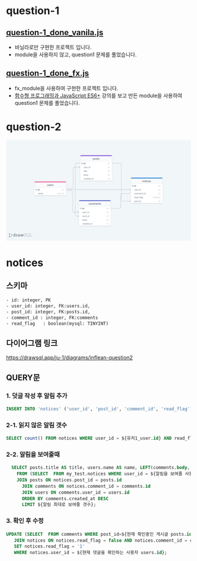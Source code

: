 # question-1

## [question-1_done_vanila.js](https://github.com/GomJY/interview_inflean/blob/master/question-1_done_vanila.js)
 - 바닐라로만 구현한 프로젝트 입니다.
 - module을 사용하지 않고, question1 문제를 풀었습니다.   

## [question-1_done_fx.js](https://github.com/GomJY/interview_inflean/blob/master/question-1_done_fx.js)
 - fx_module을 사용하여 구현한 프로젝트 입니다.
 - [함수형 프로그래밍과 JavaScript ES6+](https://www.inflearn.com/course/functional-es6) 강의를 보고 만든 module을 사용하여 question1 문제를 풀었습니다. 


# question-2
![Untitled](https://github.com/GomJY/interview_inflean/blob/master/question-2_done-diagram.png)

 # notices 
  ## 스키마
    - id: integer, PK
    - user_id: integer, FK:users.id,
    - post_id: integer, FK:posts.id,
    - comment_id : integer, FK:comments
    - read_flag   : boolean(mysql: TINYINT)
  ## 다이어그램 링크
  https://drawsql.app/ju-1/diagrams/inflean-question2
  
  ## QUERY문
  ### 1. 덧글 작성 후 알림 추가
  ```sql
  INSERT INTO 'notices' ('user_id', 'post_id', 'comment_id', 'read_flag') VALUES ('${게시글 작성자 users.id}',${댓글이 달린 게시글 post_id}, ${덧글 comments.id} 0);
  ```
  ### 2-1. 읽지 않은 알림 갯수
   ```sql
   SELECT count() FROM notices WHERE user_id = ${유저1_user.id} AND read_flag = false;
   ```
  ### 2-2.  알림을 보여줄때
  ```sql
    SELECT posts.title AS title, users.name AS name, LEFT(comments.body, 5) AS body, comments.created_at AS time, notices.read_flag AS read_flag
      FROM (SELECT  FROM my_test.notices WHERE user_id = ${알림을 보여줄 사용자 users.id}) AS notices
      JOIN posts ON notices.post_id = posts.id
        JOIN comments ON notices.comment_id = comments.id
        JOIN users ON comments.user_id = users.id
        ORDER BY comments.created_at DESC
        LIMIT ${알림 최대로 보여줄 갯수};
  ```
   ### 3. 확인 후 수정
   ```sql
   UPDATE (SELECT  FROM comments WHERE post_id=${현재 확인중인 게시글 posts.id}) AS comments 
      JOIN notices ON notices.read_flag = false AND notices.comment_id = comments.id
      SET notices.read_flag = '1' 
      WHERE notices.user_id = ${현재 댓글을 확인하는 사용자 users.id};
   ```